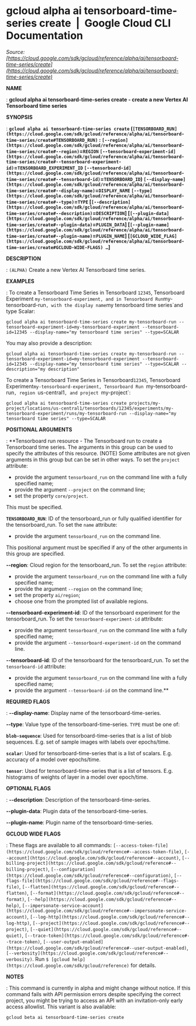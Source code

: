 # gcloud alpha ai tensorboard-time-series create  |  Google Cloud CLI Documentation

*Source: [https://cloud.google.com/sdk/gcloud/reference/alpha/ai/tensorboard-time-series/create](https://cloud.google.com/sdk/gcloud/reference/alpha/ai/tensorboard-time-series/create)*

**NAME**

: **gcloud alpha ai tensorboard-time-series create - create a new Vertex AI Tensorboard time series**

**SYNOPSIS**

: **`gcloud alpha ai tensorboard-time-series create` (`[TENSORBOARD_RUN](https://cloud.google.com/sdk/gcloud/reference/alpha/ai/tensorboard-time-series/create#TENSORBOARD_RUN)` : `[--region](https://cloud.google.com/sdk/gcloud/reference/alpha/ai/tensorboard-time-series/create#--region)`=`REGION` `[--tensorboard-experiment-id](https://cloud.google.com/sdk/gcloud/reference/alpha/ai/tensorboard-time-series/create#--tensorboard-experiment-id)`=`TENSORBOARD_EXPERIMENT_ID` `[--tensorboard-id](https://cloud.google.com/sdk/gcloud/reference/alpha/ai/tensorboard-time-series/create#--tensorboard-id)`=`TENSORBOARD_ID`) `[--display-name](https://cloud.google.com/sdk/gcloud/reference/alpha/ai/tensorboard-time-series/create#--display-name)`=`DISPLAY_NAME` `[--type](https://cloud.google.com/sdk/gcloud/reference/alpha/ai/tensorboard-time-series/create#--type)`=`TYPE` [`[--description](https://cloud.google.com/sdk/gcloud/reference/alpha/ai/tensorboard-time-series/create#--description)`=`DESCRIPTION`] [`[--plugin-data](https://cloud.google.com/sdk/gcloud/reference/alpha/ai/tensorboard-time-series/create#--plugin-data)`=`PLUGIN_DATA`] [`[--plugin-name](https://cloud.google.com/sdk/gcloud/reference/alpha/ai/tensorboard-time-series/create#--plugin-name)`=`PLUGIN_NAME`] [`[GCLOUD_WIDE_FLAG](https://cloud.google.com/sdk/gcloud/reference/alpha/ai/tensorboard-time-series/create#GCLOUD-WIDE-FLAGS) …`]**

**DESCRIPTION**

: `(ALPHA)` Create a new Vertex AI Tensorboard time series.

**EXAMPLES**

: To create a Tensorboard Time Series in Tensorboard `12345`,
Tensorboard Experiment `my-tensorboard-experiment, and in Tensorboard Run`my-tensorboard-run`, with the display name`my tensorboard
time series`and type Scalar:

```
gcloud alpha ai tensorboard-time-series create my-tensorboard-run --tensorboard-experiment-id=my-tensorboard-experiment --tensorboard-id=12345 --display-name="my tensorboard time series" --type=SCALAR
```

You may also provide a description:

```
gcloud alpha ai tensorboard-time-series create my-tensorboard-run --tensorboard-experiment-id=my-tensorboard-experiment --tensorboard-id=12345 --display-name="my tensorboard time series" --type=SCALAR --description="my description"
```

To create a Tensorboard Time Series in Tensorboard`12345`,
Tensorboard Experiment`my-tensorboard-experiment, Tensorboard Run
`my-tensorboard-run`, region `us-central1`, and project
`my-project`:

```
gcloud alpha ai tensorboard-time-series create projects/my-project/locations/us-central1/tensorboards/12345/experiments/my-tensorboard-experiment/runs/my-tensorboard-run --display-name="my tensorboard time series" --type=SCALAR
```

**POSITIONAL ARGUMENTS**

: **Tensorboard run resource - The Tensorboard run to create a Tensorboard time
series. The arguments in this group can be used to specify the attributes of
this resource. (NOTE) Some attributes are not given arguments in this group but
can be set in other ways.
To set the `project` attribute:

- provide the argument `tensorboard_run` on the command line with a
fully specified name;
- provide the argument `--project` on the command line;
- set the property `core/project`.

This must be specified.

**`TENSORBOARD_RUN`**:
ID of the tensorboard_run or fully qualified identifier for the tensorboard_run.
To set the `name` attribute:

- provide the argument `tensorboard_run` on the command line.

This positional argument must be specified if any of the other arguments in this
group are specified.

**--region**:
Cloud region for the tensorboard_run.
To set the `region` attribute:

- provide the argument `tensorboard_run` on the command line with a
fully specified name;
- provide the argument `--region` on the command line;
- set the property `ai/region`;
- choose one from the prompted list of available regions.

**--tensorboard-experiment-id**:
ID of the tensorboard experiment for the tensorboard_run.
To set the `tensorboard-experiment-id` attribute:

- provide the argument `tensorboard_run` on the command line with a
fully specified name;
- provide the argument `--tensorboard-experiment-id` on the command
line.

**--tensorboard-id**:
ID of the tensorboard for the tensorboard_run.
To set the `tensorboard-id` attribute:

- provide the argument `tensorboard_run` on the command line with a
fully specified name;
- provide the argument `--tensorboard-id` on the command line.**

**REQUIRED FLAGS**

: **--display-name**:
Display name of the tensorboard-time-series.

**--type**:
Value type of the tensorboard-time-series. `TYPE` must be
one of:

**`blob-sequence`**:
Used for tensorboard-time-series that is a list of blob sequences. E.g. set of
sample images with labels over epochs/time.

**`scalar`**:
Used for tensorboard-time-series that is a list of scalars. E.g. accuracy of a
model over epochs/time.

**`tensor`**:
Used for tensorboard-time-series that is a list of tensors. E.g. histograms of
weights of layer in a model over epoch/time.

**OPTIONAL FLAGS**

: **--description**:
Description of the tensorboard-time-series.

**--plugin-data**:
Plugin data of the tensorboard-time-series.

**--plugin-name**:
Plugin name of the tensorboard-time-series.

**GCLOUD WIDE FLAGS**

: These flags are available to all commands: `[--access-token-file](https://cloud.google.com/sdk/gcloud/reference#--access-token-file)`,
`[--account](https://cloud.google.com/sdk/gcloud/reference#--account)`, `[--billing-project](https://cloud.google.com/sdk/gcloud/reference#--billing-project)`,
`[--configuration](https://cloud.google.com/sdk/gcloud/reference#--configuration)`,
`[--flags-file](https://cloud.google.com/sdk/gcloud/reference#--flags-file)`,
`[--flatten](https://cloud.google.com/sdk/gcloud/reference#--flatten)`, `[--format](https://cloud.google.com/sdk/gcloud/reference#--format)`, `[--help](https://cloud.google.com/sdk/gcloud/reference#--help)`, `[--impersonate-service-account](https://cloud.google.com/sdk/gcloud/reference#--impersonate-service-account)`,
`[--log-http](https://cloud.google.com/sdk/gcloud/reference#--log-http)`,
`[--project](https://cloud.google.com/sdk/gcloud/reference#--project)`, `[--quiet](https://cloud.google.com/sdk/gcloud/reference#--quiet)`, `[--trace-token](https://cloud.google.com/sdk/gcloud/reference#--trace-token)`, `[--user-output-enabled](https://cloud.google.com/sdk/gcloud/reference#--user-output-enabled)`,
`[--verbosity](https://cloud.google.com/sdk/gcloud/reference#--verbosity)`.
Run `$ [gcloud help](https://cloud.google.com/sdk/gcloud/reference)` for details.

**NOTES**

: This command is currently in alpha and might change without notice. If this
command fails with API permission errors despite specifying the correct project,
you might be trying to access an API with an invitation-only early access
allowlist. This variant is also available:

```
gcloud beta ai tensorboard-time-series create
```